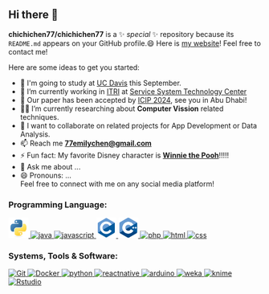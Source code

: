 ## Hi there 👋


**chichichen77/chichichen77** is a ✨ _special_ ✨ repository because its `README.md` appears on your GitHub profile.😄
Here is [my website](https://chichichen77.github.io/)! Feel free to contact me!

Here are some ideas to get you started:

- 🏫 I'm going to study at <a href="https://www.ucdavis.edu/" target="_blank">UC Davis</a> this September.
- 🏢 I’m currently working in [ITRI](https://www.itri.org.tw/) at [Service System Technology Center](https://www.facebook.com/sstc.itri.tw/?locale=zh_TW)
- 🎊 Our paper has been accepted by [ICIP 2024](https://2024.ieeeicip.org/), see you in Abu Dhabi!
- 👩‍💻 I’m currently researching about **Computer Vission** related techniques.
- 👯 I want to collaborate on related projects for App Development or Data Analysis. 
- 📫 Reach me  **77emilychen@gmail.com**
- ⚡ Fun fact: My favorite Disney character is <a href="https://en.wikipedia.org/wiki/Winnie_the_Pooh_(franchise)" target="_blank">**Winnie the Pooh**</a>!!!!!
- 💬 Ask me about ...
- 😄 Pronouns: ...
  <br>Feel free to connect with me on any social media platform!

<h3 align="left">Programming Language:</h3>
<p class="icon-container"> 
  <a href="https://www.python.org" target="_blank"> 
    <img src="https://raw.githubusercontent.com/devicons/devicon/master/icons/python/python-original.svg" alt="python" width="40" height="40"/> 
  </a>
  <a href="https://www.java.com/zh-TW/" target="_blank"> 
    <img src="https://cdn.worldvectorlogo.com/logos/java-4.svg" alt="java" width="40" height="40"/> 
  </a>
  <a href="https://js.org/index.html" target="_blank"> 
    <img src="https://upload.wikimedia.org/wikipedia/commons/thumb/b/ba/Javascript_badge.svg/1200px-Javascript_badge.svg.png" alt="javascript" width="40" height="40"/> 
  </a>
  <a href="https://www.cprogramming.com/" target="_blank"> 
    <img src="https://raw.githubusercontent.com/devicons/devicon/master/icons/c/c-original.svg" alt="c" width="40" height="40"/> 
  </a> 
  <a href="https://www.w3schools.com/cpp/" target="_blank"> 
    <img src="https://raw.githubusercontent.com/devicons/devicon/master/icons/cplusplus/cplusplus-original.svg" alt="cplusplus" width="40" height="40"/>
  </a> 
  <a href="https://www.php.net/" target="_blank"> 
    <img src="https://www.svgrepo.com/show/452088/php.svg" alt="php" width="40" height="40"/>
  </a> 
  <a href="https://zh.wikipedia.org/zh-tw/HTML" target="_blank"> 
    <img src="https://upload.wikimedia.org/wikipedia/commons/thumb/3/38/HTML5_Badge.svg/2048px-HTML5_Badge.svg.png" alt="html" width="40" height="40"/>
  </a> 
  <a href="https://www.w3.org/Style/CSS/Overview.en.html" target="_blank"> 
    <img src="https://upload.wikimedia.org/wikipedia/commons/thumb/3/3d/CSS.3.svg/1461px-CSS.3.svg.png" alt="css" width="40" height="40"/>
  </a> 
</p>

<h3 align="left">Systems, Tools & Software:</h3>
<p class="icon-container"> 
  <a href="https://git-scm.com/" target="_blank"> 
    <img src="https://upload.wikimedia.org/wikipedia/commons/thumb/3/3f/Git_icon.svg/1200px-Git_icon.svg.png" alt="Git" width="40" height="40"/> 
  </a>
  <a href="https://www.docker.com/" target="_blank"> 
    <img src="https://i.pinimg.com/originals/5c/bb/a7/5cbba74b40ec0c0ce77b3db3ec1a5e05.png" alt="Docker" width="40" height="40"/> 
  </a>
  
  <a href="https://jupyter.org/" target="_blank"> 
    <img src="https://upload.wikimedia.org/wikipedia/commons/thumb/3/38/Jupyter_logo.svg/1200px-Jupyter_logo.svg.png" alt="python" width="40" height="40"/> 
  </a>
  <a href="https://www.arduino.cc/" target="_blank"> 
    <img src="https://cdn.worldvectorlogo.com/logos/react-2.svg" alt="reactnative" width="40" height="40"/> 
  </a>
  <a href="https://www.mysql.com/" target="_blank"> 
    <img src="https://cdn.worldvectorlogo.com/logos/arduino-1.svg" alt="arduino" width="40" height="40"/> 
  </a> 
  <a href="https://www.weka.io/" target="_blank"> 
    <img src="https://encrypted-tbn0.gstatic.com/images?q=tbn:ANd9GcTDU7DPRjmol1Rzx7Ythk50MRUWloMQsw8Xtw&s" alt="weka" width="40" height="40"/> 
  </a> 
  <a href="https://www.knime.com/" target="_blank"> 
    <img src="https://www.datanami.com/wp-content/uploads/2023/11/knime-new-23.jpg" alt="knime" width="40" height="40"/> 
  </a> 
  <a href="https://www.r-project.org/" target="_blank"> 
    <img src="https://upload.wikimedia.org/wikipedia/commons/thumb/1/1b/R_logo.svg/800px-R_logo.svg.png" alt="Rstudio" width="40" height="40"/> 
  </a> 
  </p>
